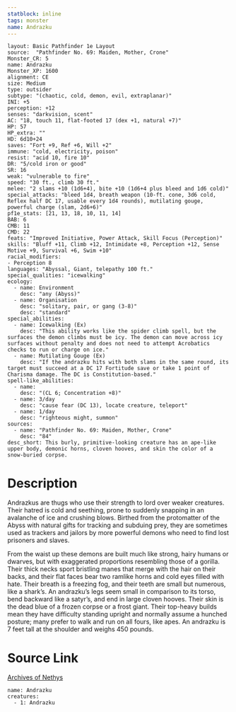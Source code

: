 ```yaml
---
statblock: inline
tags: monster
name: Andrazku
---
```

```statblock
layout: Basic Pathfinder 1e Layout
source:  "Pathfinder No. 69: Maiden, Mother, Crone"
Monster_CR: 5
name: Andrazku
Monster_XP: 1600
alignment: CE
size: Medium
type: outsider
subtype: "(chaotic, cold, demon, evil, extraplanar)"
INI: +5
perception: +12
senses: "darkvision, scent"
AC: "18, touch 11, flat-footed 17 (dex +1, natural +7)"
HP: 57
HP_extra: ""
HD: 6d10+24
saves: "Fort +9, Ref +6, Will +2"
immune: "cold, electricity, poison"
resist: "acid 10, fire 10"
DR: "5/cold iron or good"
SR: 16
weak: "vulnerable to fire"
speed: "30 ft., climb 30 ft."
melee: "2 slams +10 (1d6+4), bite +10 (1d6+4 plus bleed and 1d6 cold)"
special_attacks: "bleed 1d4, breath weapon (10-ft. cone, 3d6 cold, Reflex half DC 17, usable every 1d4 rounds), mutilating gouge, powerful charge (slam, 2d6+6)"
pf1e_stats: [21, 13, 18, 10, 11, 14]
BAB: 6
CMB: 11
CMD: 22
feats: "Improved Initiative, Power Attack, Skill Focus (Perception)"
skills: "Bluff +11, Climb +12, Intimidate +8, Perception +12, Sense Motive +9, Survival +6, Swim +10"
racial_modifiers:
- Perception 8
languages: "Abyssal, Giant, telepathy 100 ft."
special_qualities: "icewalking"
ecology:
  - name: Environment
    desc: "any (Abyss)"
  - name: Organisation
    desc: "solitary, pair, or gang (3-8)"
    desc: "standard"
special_abilities:
  - name: Icewalking (Ex)
    desc: "This ability works like the spider climb spell, but the surfaces the demon climbs must be icy. The demon can move across icy surfaces without penalty and does not need to attempt Acrobatics checks to run or charge on ice."
  - name: Mutilating Gouge (Ex)
    desc: "If the andrazku hits with both slams in the same round, its target must succeed at a DC 17 Fortitude save or take 1 point of Charisma damage. The DC is Constitution-based."
spell-like_abilities:
  - name:
    desc: "(CL 6; Concentration +8)"
  - name: 3/day
    desc: "cause fear (DC 13), locate creature, teleport"
  - name: 1/day
    desc: "righteous might, summon"
sources:
  - name: "Pathfinder No. 69: Maiden, Mother, Crone"
    desc: "84"
desc_short: This burly, primitive-looking creature has an ape-like upper body, demonic horns, cloven hooves, and skin the color of a snow-buried corpse. 
```
# Description
Andrazkus are thugs who use their strength to lord over weaker creatures. Their hatred is cold and seething, prone to suddenly snapping in an avalanche of ice and crushing blows. Birthed from the protomatter of the Abyss with natural gifts for tracking and subduing prey, they are sometimes used as trackers and jailors by more powerful demons who need to find lost prisoners and slaves. 

From the waist up these demons are built much like strong, hairy humans or dwarves, but with exaggerated proportions resembling those of a gorilla. Their thick necks sport bristling manes that merge with the hair on their backs, and their flat faces bear two ramlike horns and cold eyes filled with hate. Their breath is a freezing fog, and their teeth are small but numerous, like a shark’s. An andrazku’s legs seem small in comparison to its torso, bend backward like a satyr’s, and end in large cloven hooves. Their skin is the dead blue of a frozen corpse or a frost giant. Their top-heavy builds mean they have difficulty standing upright and normally assume a hunched posture; many prefer to walk and run on all fours, like apes. An andrazku is 7 feet tall at the shoulder and weighs 450 pounds.
# Source Link
[Archives of Nethys](https://aonprd.com/MonsterDisplay.aspx?ItemName=Andrazku)
```encounter-table
name: Andrazku
creatures:
  - 1: Andrazku
```
